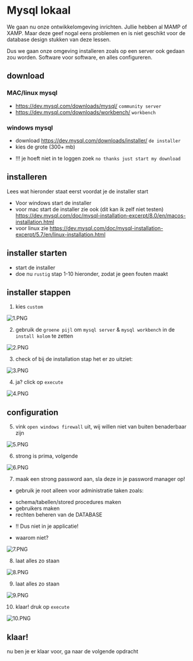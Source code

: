 # Mysql lokaal

We gaan nu onze ontwikkelomgeving inrichten. Jullie hebben al MAMP of XAMP.
Maar deze geef nogal eens problemen en is niet geschikt voor de database design stukken van deze lessen.

Dus we gaan onze omgeving installeren zoals op een server ook gedaan zou worden.
Software voor software, en alles configureren.


## download

### MAC/linux mysql
- https://dev.mysql.com/downloads/mysql/ `community server`
- https://dev.mysql.com/downloads/workbench/ `workbench`

### windows mysql
- download https://dev.mysql.com/downloads/installer/ `de installer`
- kies de grote (300+ mb)
* !!! je hoeft niet in te loggen zoek `no thanks just start my download`

## installeren

Lees wat hieronder staat eerst voordat je de installer start

* Voor windows start de installer 
* voor mac start de installer zie ook (dit kan ik zelf niet testen)
https://dev.mysql.com/doc/mysql-installation-excerpt/8.0/en/macos-installation.html
* voor linux zie
https://dev.mysql.com/doc/mysql-installation-excerpt/5.7/en/linux-installation.html


## installer starten

- start de installer
- doe nu `rustig` stap 1-10 hieronder, zodat je geen fouten maakt

## installer stappen

1) kies `custom`

![1.PNG](1.PNG)

2) gebruik de `groene pijl` om `mysql server` & `mysql workbench` in de `install kolom` te zetten

![2.PNG](2.PNG)

3) check of bij de installation stap het er zo uitziet:

![3.PNG](3.PNG)

4) ja? click op `execute`

![4.PNG](4.PNG)

## configuration

5) vink `open windows firewall` uit, wij willen niet van buiten benaderbaar zijn

![5.PNG](5.PNG)

6) strong is prima, volgende

![6.PNG](6.PNG)

7) maak een strong password aan, sla deze in je password manager op!

* gebruik je root alleen voor administratie taken zoals:
- schema/tabellen/stored procedures maken
- gebruikers maken
- rechten beheren van de DATABASE
* !! Dus niet in je applicatie!
- waarom niet?

![7.PNG](7.PNG)

8) laat alles zo staan

![8.PNG](8.PNG)

9) laat alles zo staan

![9.PNG](9.PNG)

10) klaar! druk op `execute`

![10.PNG](10.PNG)


## klaar!

nu ben je er klaar voor, ga naar de volgende opdracht
